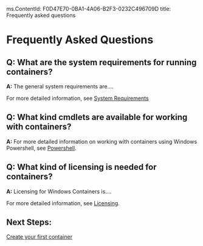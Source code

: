 ms.ContentId: F0D47E70-0BA1-4A06-B2F3-0232C496709D
title: Frequently asked questions

# Frequently Asked Questions

## Q: What are the system requirements for running containers?
**A:** The general system requirements are....

For more detailed information, see [System Requirements](..\userguide\system_requirements.md)

## Q: What kind cmdlets are available for working with containers?
**A:** For more detailed information on working with containers using Windows Powershell, see [Powershell](..\reference\powershell.md).


## Q: What kind of licensing is needed for containers?
**A:** Licensing for Windows Containers is....

For more detailed information, see [Licensing](..\about\licensing.md).


## Next Steps:
[Create your first container](..\quick_start\hello_world.md)